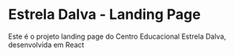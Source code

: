 # Estrela Dalva - Landing Page
Este é o projeto landing page do Centro Educacional Estrela Dalva, desenvolvida em React